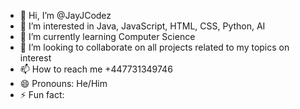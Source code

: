 - 👋 Hi, I’m @JayJCodez
- 👀 I’m interested in Java, JavaScript, HTML, CSS, Python, AI
- 🌱 I’m currently learning Computer Science
- 💞️ I’m looking to collaborate on all projects related to my topics on interest 
- 📫 How to reach me +447731349746
- 😄 Pronouns: He/Him
- ⚡ Fun fact: 

<!---
JayJCodez/JayJCodez is a ✨ special ✨ repository because its `README.md` (this file) appears on your GitHub profile.
You can click the Preview link to take a look at your changes.
--->
